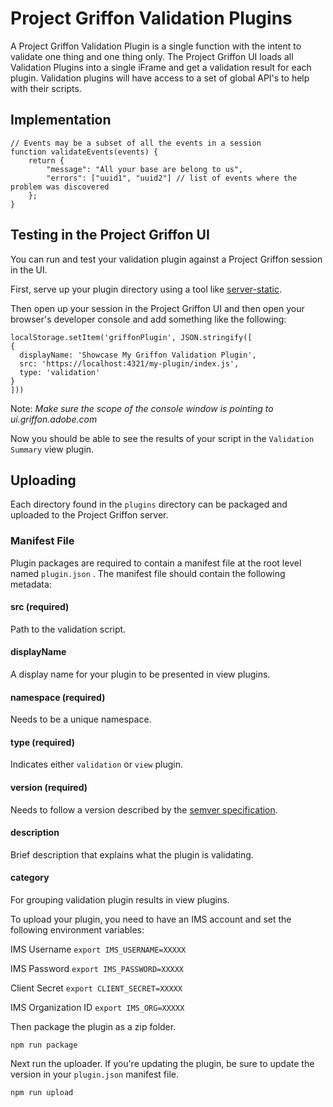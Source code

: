 # Project Griffon Validation Plugins

A Project Griffon Validation Plugin is a single function with the intent to validate one thing and one thing only. The Project Griffon UI loads all Validation Plugins into a single iFrame and get a validation result for each plugin. Validation plugins will have access to a set of global API's to help with their scripts.

## Implementation

```
// Events may be a subset of all the events in a session
function validateEvents(events) {
    return {
        "message": "All your base are belong to us",
        "errors": ["uuid1", "uuid2"] // list of events where the problem was discovered
    };
}
```

## Testing in the Project Griffon UI
You can run and test your validation plugin against a Project Griffon session in the UI.

First, serve up your plugin directory using a tool like [server-static](https://www.npmjs.com/package/serve-static).

Then open up your session in the Project Griffon UI and then open your browser's developer console and add something like the following:

```
localStorage.setItem('griffonPlugin', JSON.stringify([
{
  displayName: 'Showcase My Griffon Validation Plugin',
  src: 'https://localhost:4321/my-plugin/index.js',
  type: 'validation'
}
]))
```

Note: _Make sure the scope of the console window is pointing to ui.griffon.adobe.com_

Now you should be able to see the results of your script in the `Validation Summary` view plugin.

## Uploading

Each directory found in the `plugins` directory can be packaged and uploaded to the Project Griffon server. 

### Manifest File
Plugin packages are required to contain a manifest file at the root level named `plugin.json` . The manifest file should contain the following metadata:

#### src (required)
Path to the validation script.

#### displayName
A display name for your plugin to be presented in view plugins.

#### namespace (required)
Needs to be a unique namespace.

#### type (required)
Indicates either `validation` or `view` plugin.

#### version (required)
Needs to follow a version described by the [semver specification](https://semver.org/).

#### description
Brief description that explains what the plugin is validating.

#### category
For grouping validation plugin results in view plugins.

To upload your plugin, you need to have an IMS account and set the following environment variables:

IMS Username `export IMS_USERNAME=XXXXX`

IMS Password `export IMS_PASSWORD=XXXXX`

Client Secret `export CLIENT_SECRET=XXXXX`

IMS Organization ID `export IMS_ORG=XXXXX`

Then package the plugin as a zip folder.

```
npm run package
```

Next run the uploader. If you're updating the plugin, be sure to update the version in your `plugin.json` manifest file.

```
npm run upload
```
